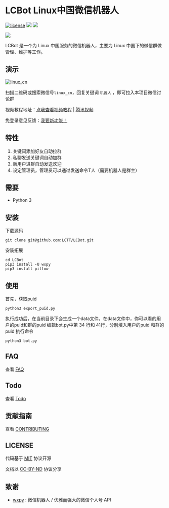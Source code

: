 # LCBot Linux中国微信机器人

[![license](https://img.shields.io/github/license/mashape/apistatus.svg)](https://github.com/bestony/LCBot/blob/master/LICENSE) ![](https://img.shields.io/badge/Language-Python-blue.svg) ![](https://img.shields.io/badge/Python-3.X-red.svg)

![](https://postimg.aliavv.com/mbp/b69eb.png)

LCBot 是一个为 Linux 中国服务的微信机器人，主要为 Linux 中国下的微信群做管理、维护等工作。

##  演示
![linux_cn](https://ooo.0o0.ooo/2017/04/28/5903576f5d014.jpeg)

扫描二维码或搜索微信号`linux_cn`，回复关键词 `机器人` ，即可拉入本项目微信讨论群

视频教程地址：[点我查看视频教程](http://dwz.cn/lcbot) | [腾讯视频](https://v.qq.com/x/page/k03996ry5o1.html)

免登录意见反馈：[我要新功能！](https://wj.qq.com/s/1334670/bb03/)

## 特性

1. 关键词添加好友自动拉群
2. 私聊发送关键词自动加群
3. 新用户进群自动发送欢迎
4. 设定管理员，管理员可以通过发送命令T人（需要机器人是群主）

## 需要
- Python 3

## 安装
下载源码
```
git clone git@github.com:LCTT/LCBot.git
```
安装拓展
```
cd LCBot
pip3 install -U wxpy
pip3 install pillow
```

## 使用
首先，获取puid
```
python3 export_puid.py
```
执行成功后，在当前目录下会生成一个data文件，在data文件中，你可以看的用户的puid和群的puid
编辑bot.py中第 34 行和 41行，分别填入用户的puid 和群的puid 
执行命令
```
python3 bot.py
```
## FAQ
查看 [FAQ](https://github.com/bestony/LCBot/wiki/FAQ)
## Todo

查看 [Todo](TODO.md)

## 贡献指南

查看 [CONTRIBUTING](CONTRIBUTING.md)

## LICENSE

代码基于 [MIT](LICENSE) 协议开源

文档以 [CC-BY-ND](https://creativecommons.org/licenses/by-nd/4.0/) 协议分享

## 致谢

- [wxpy](https://github.com/youfou/wxpy) : 微信机器人 / 优雅而强大的微信个人号 API
